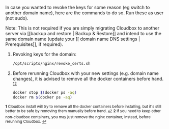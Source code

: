 In case you wanted to revoke the keys for some reason (eg switch to another domain name), here are the commands to do so. Run these as user (not sudo).

Note: This is not required if you are simply migrating Cloudbox to another server via [[backup and restore | Backup & Restore]] and intend to use the same domain name (update your [[ domain name DNS settings | Prerequisites]], if required).

1. Revoking keys for the domain:

   ```bash
   /opt/scripts/nginx/revoke_certs.sh
   ```

1. Before rerunning Cloudbox with your new settings (e.g. domain name changes), it is advised to remove all the docker containers before hand. <sup id="a1">[1](#f1)</sup><sup id="a2">[2](#f2)</sup>


   ```bash
   docker stop $(docker ps -aq)
   docker rm $(docker ps -aq)
   ```



<sup><b id="f1">1</b> Cloudbox install will try to remove all the docker containers before installing, but it's still better to be safe by removing them manually before hand. [↩](#a1)</sup>
<sup><b id="f2">2</b> If you need to keep other non-cloudbox containers, you may just remove the nginx container, instead, before rerunning Cloudbox. [↩](#a2)</sup>